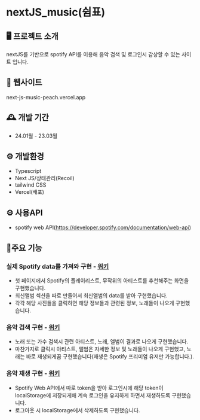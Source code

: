 # nextJS_music(쉼표)

## 🖥️ 프로젝트 소개
nextJS를 기반으로 spotify API를 이용해 음악 검색 및 로그인시 감상할 수 있는 사이트 입니다. 

## 🧭 웹사이트
next-js-music-peach.vercel.app

## 🕰️ 개발 기간
- 24.01월 - 23.03월

## ⚙️ 개발환경
- Typescript
- Next JS/상태관리(Recoil)
- tailwind CSS
- Vercel(배포)

## ⚙️ 사용API
- spotify web API(https://developer.spotify.com/documentation/web-api)

## 📌주요 기능
### 실제 Spotify data를 가져와 구현 - <a href="https://github.com/mandarinfactory/nextJS_music/wiki/%EC%A3%BC%EC%9A%94%EA%B8%B0%EB%8A%A5(%EC%8B%A4%EC%A0%9C-Spotify-data%EB%A5%BC-%EA%B0%80%EC%A0%B8%EC%99%80-%EA%B5%AC%ED%98%84)">위키</a>
- 첫 페이지에서 Spotify의 플레이리스트, 무작위의 아티스트를 추천해주는 화면을 구현했습니다.
- 최신앨범 섹션을 따로 만들어서 최신앨범의 data를 받아 구현했습니다.
- 각각 해당 사진들을 클릭하면 해당 정보들과 관련된 정보, 노래들이 나오게 구현했습니다.

### 음악 검색 구현 - <a href="https://github.com/mandarinfactory/nextJS_music/wiki/%EC%A3%BC%EC%9A%94%EA%B8%B0%EB%8A%A5(%EC%9D%8C%EC%95%85-%EA%B2%80%EC%83%89-%EA%B5%AC%ED%98%84)">위키</a>
- 노래 또는 가수 검색시 관련 아티스트, 노래, 앨범이 결과로 나오게 구현했습니다.
- 마찬가지로 클릭시 아티스트, 앨범은 자세한 정보 및 노래들이 나오게 구현했고, 노래는 바로 재생되게끔 구현했습니다(재생은 Spotify 프리미엄 유저만 가능합니다.).

### 음악 재생 구현 - <a href="https://github.com/mandarinfactory/react_videoTube/wiki/%EC%A3%BC%EC%9A%94%EA%B8%B0%EB%8A%A5(%EC%9D%8C%EC%84%B1%EA%B2%80%EC%83%89,-%EB%8B%A4%ED%81%AC%EB%AA%A8%EB%93%9C)">위키</a>
- Spotify Web API에서 따로 token을 받아 로그인시에 해당 token이 localStorage에 저장되게해 계속 로그인을 유지하게 하면서 재생하도록 구현했습니다.
- 로그아웃 시 localStorage에서 삭제하도록 구현했습니다.
